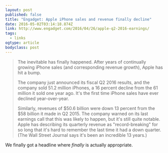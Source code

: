 ```yaml
---
layout: post 
published: false 
title: "Engadget: Apple iPhone sales and revenue finally decline" 
date: 2016-05-02T03:14:18.874Z 
link: http://www.engadget.com/2016/04/26/apple-q2-2016-earnings/ 
tags:
  - links
ogtype: article 
bodyclass: post 
---
```


> The inevitable has finally happened. After years of continually growing iPhone sales (and corresponding revenue growth), Apple has hit a bump. 
>
> The company just announced its fiscal Q2 2016 results, and the company sold 51.2 million iPhones, a 16 percent decline from the 61 million it sold one year ago. It's the first time iPhone sales have ever declined year-over-year. 
>
> Similarly, revenues of $50.6 billion were down 13 percent from the $58 billion it made in Q2 2015. The company warned on its last earnings call that this was likely to happen, but it's still quite notable. Apple has describing its quarterly revenue as "record-breaking" for so long that it's hard to remember the last time it had a down quarter. (The Wall Street Journal says it's been an incredible 13 years.)

We finally got a headline where _finally_ is actually appropriate.